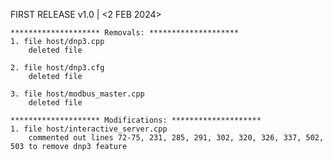 FIRST RELEASE v1.0 | <2 FEB 2024>

    ******************** Removals: ********************
    1. file host/dnp3.cpp
        deleted file
	
	2. file host/dnp3.cfg 
        deleted file

	3. file host/modbus_master.cpp
	    deleted file

    ******************** Modifications: ********************
    1. file host/interactive_server.cpp
        commented out lines 72-75, 231, 285, 291, 302, 320, 326, 337, 502, 503 to remove dnp3 feature